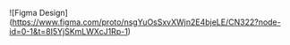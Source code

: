 ![Figma Design] (https://www.figma.com/proto/nsgYuOsSxvXWjn2E4bjeLE/CN322?node-id=0-1&t=8I5YjSKmLWXcJ1Rp-1)
